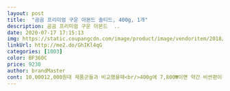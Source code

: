 ```yaml
---
layout: post 
title:  "곰곰 프리미엄 구운 아몬드 솔티드, 400g, 1개" 
description: 곰곰 프리미엄 구운 아몬드  ..
date: 2020-07-17 17:15:13 
img: https://static.coupangcdn.com/image/product/image/vendoritem/2018/12/26/4235125574/87fe435e-c0a6-4fc9-81b1-d86417b6df55.jpg 
linkUrl: http://me2.do/GhIKl4qG 
categories: [1003] 
color: BF360C 
price: 9230 
author: brandMaster 
cont: 10,00012,000원대 제품군들과 비교했을때<br/>400g에 7,800₩이면 약간 비싼편이긴 합니다.<br/><br/>⚠️ 하지만, 이 정도 퀄리티에 소포장이라 합리적인<br/>⭕️ 꿈 현재 가격보다 조금만 더 저렴하게 유통된다면<br/>⭕️ 돈 대형마트 제품군보다 비싸긴 합니다.<br/> 대략 1,000g에<br/>⭕️ 맛 처음엔 살짝 짠맛이 느껴지다가 단맛이 올라옵니다.<br/><br/>⭕️ 멋 기존 대형마트 제품보다는 확실히 알이 윤기있고<br/>⭕️ 양 아몬드는 과다섭취하지 마시고 하루 한주먹 정도가<br/>⭕️ 폼 소포장으로 여행때 수납하기도 좋고, 지퍼 포장 부분<br/>가격도 저렴한편이고<br/>가격이라 생각이 듭니다.<br/><br/>고소하고 담백한 맛이 입안에 남을때 스모키한 향이<br/>구운 아몬드보다는 볶은 아몬드가 나을듯 하고요<br/>그래도 한꺼번에 너무 많이 먹거나 지나치면 과유불급이니<br/>깔끔하게 마무리 지어주네요.<br/><br/> 
---
```

 